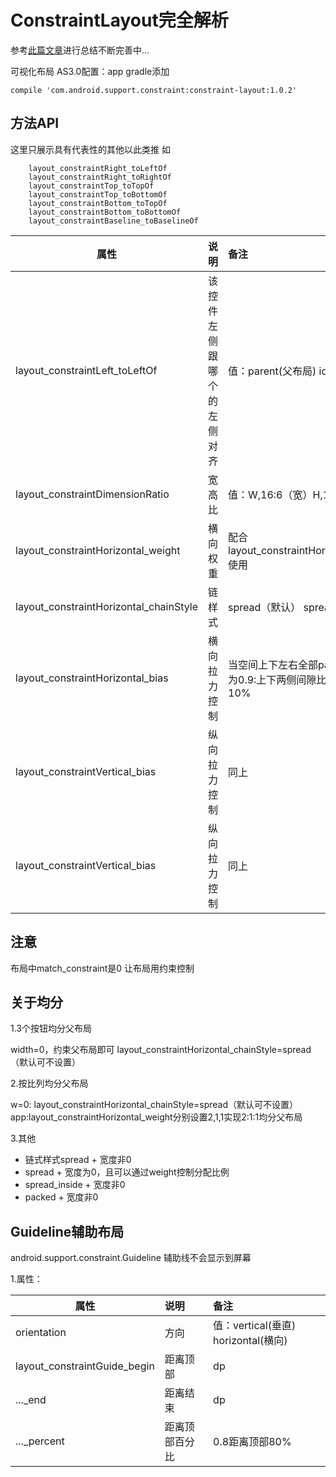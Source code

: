# ConstraintLayout完全解析

参考[此篇文章](https://blog.csdn.net/lmj623565791/article/details/78011599)进行总结不断完善中...

可视化布局
AS3.0配置：app gradle添加

```
compile 'com.android.support.constraint:constraint-layout:1.0.2'
```

## 方法API

这里只展示具有代表性的其他以此类推
如

```
    layout_constraintRight_toLeftOf
    layout_constraintRight_toRightOf
    layout_constraintTop_toTopOf
    layout_constraintTop_toBottomOf
    layout_constraintBottom_toTopOf
    layout_constraintBottom_toBottomOf
    layout_constraintBaseline_toBaselineOf
```

| 属性 | 说明 | 备注 |
| ------------- |:-------------| :-----|
| layout_constraintLeft_toLeftOf| 该控件左侧跟哪个的左侧对齐| 值：parent(父布局) id（控件id） |
| layout_constraintDimensionRatio | 宽高比| 值：W,16:6（宽）H,16:6（高） |
| layout_constraintHorizontal_weight | 横向权重| 配合layout_constraintHorizontal_chainStyle使用 |
| layout_constraintHorizontal_chainStyle | 链样式| spread（默认） spread_inside,packed|
| layout_constraintHorizontal_bias|横向拉力控制 | 当空间上下左右全部parent约束，设置此为0.9:上下两侧间隙比例分别为90%与10%|
| layout_constraintVertical_bias|纵向拉力控制 | 同上|
| layout_constraintVertical_bias|纵向拉力控制 | 同上|

## 注意

布局中match_constraint是0 让布局用约束控制

## 关于均分

1.3个按钮均分父布局

width=0，约束父布局即可
layout_constraintHorizontal_chainStyle=spread（默认可不设置）

2.按比列均分父布局

w=0:
layout_constraintHorizontal_chainStyle=spread（默认可不设置）
app:layout_constraintHorizontal_weight分别设置2,1,1实现2:1:1均分父布局

3.其他

- 链式样式spread + 宽度非0
- spread + 宽度为0，且可以通过weight控制分配比例
- spread_inside + 宽度非0
- packed + 宽度非0

## Guideline辅助布局

android.support.constraint.Guideline
辅助线不会显示到屏幕

1.属性：

| 属性 | 说明 | 备注 |
| ------------- |:-------------| :-----|
| orientation| 方向| 值：vertical(垂直) horizontal(横向) |
| layout_constraintGuide_begin| 距离顶部| dp |
| ..._end| 距离结束| dp |
| ..._percent| 距离顶部百分比| 0.8距离顶部80% |

